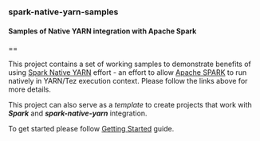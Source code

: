 ### spark-native-yarn-samples

#### Samples of Native YARN integration with Apache Spark

==

This project contains a set of working samples to demonstrate benefits of using [Spark Native YARN](https://github.com/hortonworks/spark-native-yarn) effort - an effort 
to allow [Apache SPARK](https://spark.apache.org/) to run natively in YARN/Tez execution context.
Please follow the links above for more details.

This project can also serve as a _template_ to create projects that work with _**Spark**_ and _**spark-native-yarn**_ integration. 

To get started please follow [Getting Started](Getting-Started) guide.